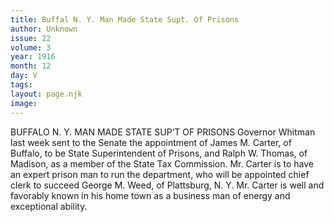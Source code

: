 ```yaml
---
title: Buffal N. Y. Man Made State Supt. Of Prisons
author: Unknown
issue: 22
volume: 3
year: 1916
month: 12
day: V
tags:
layout: page.njk
image:
---
```

BUFFALO N. Y. MAN MADE STATE SUP’T OF PRISONS       Governor Whitman last week sent to the Senate the appointment of James M. Carter, of Buffalo, to be State Superintendent of Prisons, and Ralph W. Thomas, of Madison, as a member of the State Tax Commission.       Mr. Carter is to have an expert prison man to run the department, who will be appointed chief clerk to succeed George M. Weed, of Plattsburg, N. Y. Mr. Carter is well and favorably known in his home town as a business man of energy and exceptional ability. 




